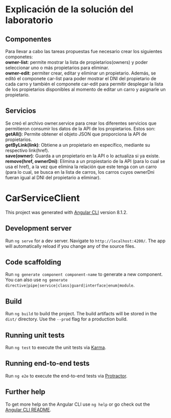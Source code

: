 # Explicación de la solución del laboratorio

## Componentes
Para llevar a cabo las tareas propuestas fue necesario crear los siguientes componetes:  
**owner-list**: permite mostrar la lista de propietarios(owners) y poder seleccionar uno o más propietarios para eliminar.  
**owner-edit**: permiter crear, editar y eliminar un propietario.
Además, se editó el componete car-list para poder mostrar el DNI del propietario de cada carro y también el componete car-edit para permitir desplegar la lista de los propietarios disponibles al momento de editar un carro y asignarle un propietario.

## Servicios
Se creó el archivo owner.service para crear los diferentes servicios que permitieron consumir los datos de la API de los propietarios. Estos son:  
**getAll()**: Permite obtener el objeto JSON que proporciona la API de propietarios.  
**getByLink(link)**: Obtiene a un propietario en específico, mediante su respectivo link(href).  
**save(owner)**: Guarda a un propietario en la API o lo actualiza si ya existe.  
**remove(href, ownerDni)**: Elimina a un propiestario de la API (para lo cual se usa el href), a la vez que elimina la relación que este tenga con un carro (para lo cual, se busca en la lista de carros, los carros cuyos ownerDni fueran igual al DNI del propietario a eliminar).

# CarServiceClient

This project was generated with [Angular CLI](https://github.com/angular/angular-cli) version 8.1.2.

## Development server

Run `ng serve` for a dev server. Navigate to `http://localhost:4200/`. The app will automatically reload if you change any of the source files.

## Code scaffolding

Run `ng generate component component-name` to generate a new component. You can also use `ng generate directive|pipe|service|class|guard|interface|enum|module`.

## Build

Run `ng build` to build the project. The build artifacts will be stored in the `dist/` directory. Use the `--prod` flag for a production build.

## Running unit tests

Run `ng test` to execute the unit tests via [Karma](https://karma-runner.github.io).

## Running end-to-end tests

Run `ng e2e` to execute the end-to-end tests via [Protractor](http://www.protractortest.org/).

## Further help

To get more help on the Angular CLI use `ng help` or go check out the [Angular CLI README](https://github.com/angular/angular-cli/blob/master/README.md).
